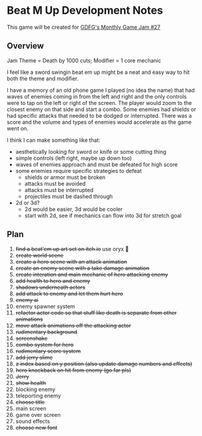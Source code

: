 # Beat M Up Development Notes

This game will be created for [GDFG's Monthly Game Jam #27](https://itch.io/jam/gdfgs-monthly-game-jam-27)

## Overview

Jam Theme = Death by 1000 cuts; Modifier = 1 core mechanic

I feel like a sword swingin beat em up might be a neat and easy way to hit both the theme and modifier.

I have a memory of an old phone game I played (no idea the name) that had waves of enemies coming in from the left and right and the only controls were to tap on the left or right of the screen. The player would zoom to the closest enemy on that side and start a combo. Some enemies had shields or had specific attacks that needed to be dodged or interrupted. There was a score and the volume and types of enemies would accelerate as the game went on.

I think I can make something like that:

- aesthetically looking for sword or knife or some cutting thing
- simple controls (left right, maybe up down too)
- waves of enemies approach and must be defeated for high score
- some enemies require specific strategies to defeat
  - shields or armor must be broken
  - attacks must be avoided
  - attacks must be interrupted
  - projectiles must be dashed through
- 2d or 3d?
  - 2d would be easier, 3d would be cooler
  - start with 2d, see if mechanics can flow into 3d for stretch goal

## Plan

1. ~~find a beat'em up art set on itch.io~~ use oryx 🙂
2. ~~create world scene~~
3. ~~create a hero scene with an attack animation~~
4. ~~create an enemy scene with a take damage animation~~
5. ~~create interation and main mechanic of hero attacking enemy~~
6. ~~add health to hero and enemy~~
7. ~~shadows underneath actors~~
8. ~~add attack to enemy and let them hurt hero~~
9. ~~enemy ai~~
10. enemy spawner system
11. ~~refactor actor code so that stuff like death is separate from other animations~~
12. ~~move attack animations off the attacking actor~~
13. ~~rudimentary background~~
14. ~~screenshake~~
15. ~~combo system for hero~~
16. ~~rudimentary score system~~
17. ~~add jerry slime~~
18. ~~z index based on y position (also update damage numbers and effects)~~
19. ~~hero knockback on hit from enemy (go far pls)~~
20. ~~Jerry~~
21. ~~show health~~
22. blocking enemy
23. teleporting enemy
24. ~~choose title~~
25. main screen
26. game over screen
27. sound effects
28. ~~choose new font~~
